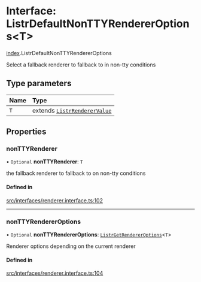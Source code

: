# Interface: ListrDefaultNonTTYRendererOptions<T\>

[index](../modules/index.md).ListrDefaultNonTTYRendererOptions

Select a fallback renderer to fallback to in non-tty conditions

## Type parameters

| Name | Type                                                                 |
| :--- | :------------------------------------------------------------------- |
| `T`  | extends [`ListrRendererValue`](../types/index.ListrRendererValue.md) |

## Properties

### nonTTYRenderer

• `Optional` **nonTTYRenderer**: `T`

the fallback renderer to fallback to on non-tty conditions

#### Defined in

[src/interfaces/renderer.interface.ts:102](https://github.com/cenk1cenk2/listr2/blob/12dcf06/src/interfaces/renderer.interface.ts#L102)

---

### nonTTYRendererOptions

• `Optional` **nonTTYRendererOptions**: [`ListrGetRendererOptions`](../types/index.ListrGetRendererOptions.md)<`T`\>

Renderer options depending on the current renderer

#### Defined in

[src/interfaces/renderer.interface.ts:104](https://github.com/cenk1cenk2/listr2/blob/12dcf06/src/interfaces/renderer.interface.ts#L104)
